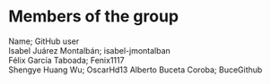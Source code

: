 # Members of the group
Name; GitHub user       
Isabel Juárez Montalbán; isabel-jmontalban                    
Félix García Taboada; Fenix1117                      
Shengye Huang Wu; OscarHd13
Alberto Buceta Coroba; BuceGithub
